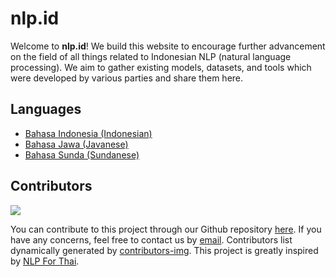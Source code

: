 # nlp.id

Welcome to **nlp.id**! We build this website to encourage further advancement on the field of all things related to Indonesian NLP (natural language processing). We aim to gather existing models, datasets, and tools which were developed by various parties and share them here.

## Languages

- [Bahasa Indonesia (Indonesian)](https://nlp-id.github.io/indonesian/)
- [Bahasa Jawa (Javanese)](https://nlp-id.github.io/javanese/)
- [Bahasa Sunda (Sundanese)](https://nlp-id.github.io/sundanese/)

## Contributors

<a href="https://github.com/nlp-id/nlp-id.github.io/graphs/contributors">
  <img src="https://contrib.rocks/image?repo=nlp-id/nlp-id.github.io" />
</a>

You can contribute to this project through our Github repository [here](https://github.com/nlp-id/nlp-id.github.io/). If you have any concerns, feel free to contact us by [email](mailto:wilsonwong961@gmail.com). Contributors list dynamically generated by [contributors-img](https://contrib.rocks). This project is greatly inspired by [NLP For Thai](https://nlpforthai.com/).
